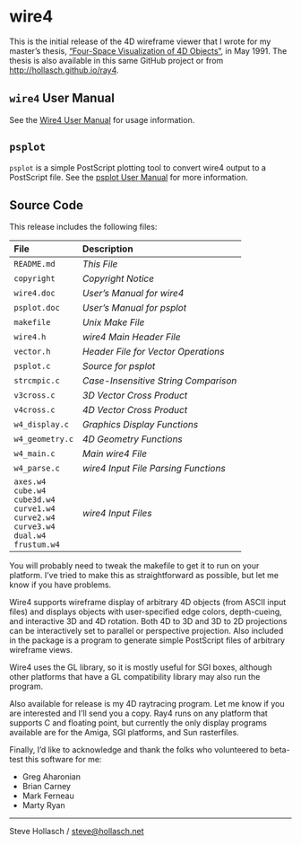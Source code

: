 wire4
====================================================================================================

This is the initial release of the 4D wireframe viewer that I wrote for my master’s thesis,
[“Four-Space Visualization of 4D Objects”][thesis], in May 1991. The thesis is also available in
this same GitHub project or from http://hollasch.github.io/ray4.


`wire4` User Manual
--------------------
See the [Wire4 User Manual][wire4] for usage information.


`psplot`
---------
`psplot` is a simple PostScript plotting tool to convert wire4 output to a PostScript file. See the
[psplot User Manual][psplot] for more information.


Source Code
------------
This release includes the following files:

| File            | Description
|:----------------|:----------------------------------------
| `README.md`     | _This File_
| `copyright`     | _Copyright Notice_
| `wire4.doc`     | _User’s Manual for wire4_
| `psplot.doc`    | _User’s Manual for psplot_
| `makefile`      | _Unix Make File_
| `wire4.h`       | _wire4 Main Header File_
| `vector.h`      | _Header File for Vector Operations_
| `psplot.c`      | _Source for psplot_
| `strcmpic.c`    | _Case-Insensitive String Comparison_
| `v3cross.c`     | _3D Vector Cross Product_
| `v4cross.c`     | _4D Vector Cross Product_
| `w4_display.c`  | _Graphics Display Functions_
| `w4_geometry.c` | _4D Geometry Functions_
| `w4_main.c`     | _Main wire4 File_
| `w4_parse.c`    | _wire4 Input File Parsing Functions_
| `axes.w4`<br>`cube.w4`<br>`cube3d.w4`<br>`curve1.w4`<br>`curve2.w4`<br>`curve3.w4`<br>`dual.w4`<br>`frustum.w4`      | _wire4 Input Files_

You will probably need to tweak the makefile to get it to run on your platform. I’ve tried to make
this as straightforward as possible, but let me know if you have problems.

Wire4 supports wireframe display of arbitrary 4D objects (from ASCII input files) and displays
objects with user-specified edge colors, depth-cueing, and interactive 3D and 4D rotation. Both 4D
to 3D and 3D to 2D projections can be interactively set to parallel or perspective projection. Also
included in the package is a program to generate simple PostScript files of arbitrary wireframe
views.

Wire4 uses the GL library, so it is mostly useful for SGI boxes, although other platforms that have
a GL compatibility library may also run the program.

Also available for release is my 4D raytracing program. Let me know if you are interested and I’ll
send you a copy. Ray4 runs on any platform that supports C and floating point, but currently the
only display programs available are for the Amiga, SGI platforms, and Sun rasterfiles.

Finally, I’d like to acknowledge and thank the folks who volunteered to beta-test this software for
me:

- Greg Aharonian
- Brian Carney
- Mark Ferneau
- Marty Ryan

----
Steve Hollasch / steve@hollasch.net


[psplot]: psplot.md
[thesis]: https://hollasch.github.io/ray4/Four-Space_Visualization_of_4D_Objects.html
[wire4]:  wire4.md
